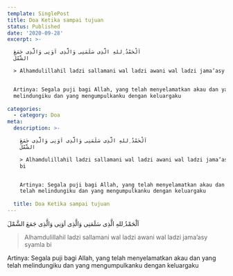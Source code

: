 ```yaml
---
template: SinglePost
title: Doa Ketika sampai tujuan
status: Published
date: '2020-09-28'
excerpt: >-

  اَلْحَمْدُ ِللهِ الَّذِى سَلَمَنِى وَالَّذِى اَوَنِى وَالَّذِى جَمَعَ
  الشَّمْلَ 

  > Alhamdulillahil ladzi sallamani wal ladzi awani wal ladzi jama’asy syamla bi


  Artinya: Segala puji bagi Allah, yang telah menyelamatkan akau dan yang telah
  melindungiku dan yang mengumpulkanku dengan keluargaku
    
categories:
  - category: Doa
meta:
  description: >-

    اَلْحَمْدُ ِللهِ الَّذِى سَلَمَنِى وَالَّذِى اَوَنِى وَالَّذِى جَمَعَ
    الشَّمْلَ 

    > Alhamdulillahil ladzi sallamani wal ladzi awani wal ladzi jama’asy syamla
    bi


    Artinya: Segala puji bagi Allah, yang telah menyelamatkan akau dan yang
    telah melindungiku dan yang mengumpulkanku dengan keluargaku
      
  title: Doa Ketika sampai tujuan
---
```


اَلْحَمْدُ ِللهِ الَّذِى سَلَمَنِى وَالَّذِى اَوَنِى وَالَّذِى جَمَعَ الشَّمْلَ 
> Alhamdulillahil ladzi sallamani wal ladzi awani wal ladzi jama’asy syamla bi

Artinya: Segala puji bagi Allah, yang telah menyelamatkan akau dan yang telah melindungiku dan yang mengumpulkanku dengan keluargaku
  
